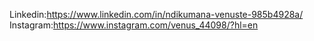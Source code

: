 Linkedin:https://www.linkedin.com/in/ndikumana-venuste-985b4928a/
Instagram:https://www.instagram.com/venus_44098/?hl=en
